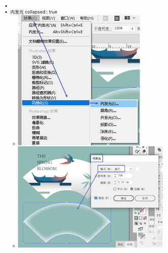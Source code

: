 -
- 内发光
  collapsed:: true
	- ![image.png](../assets/image_1665457547499_0.png)
	- ![image.png](../assets/image_1665457501548_0.png)